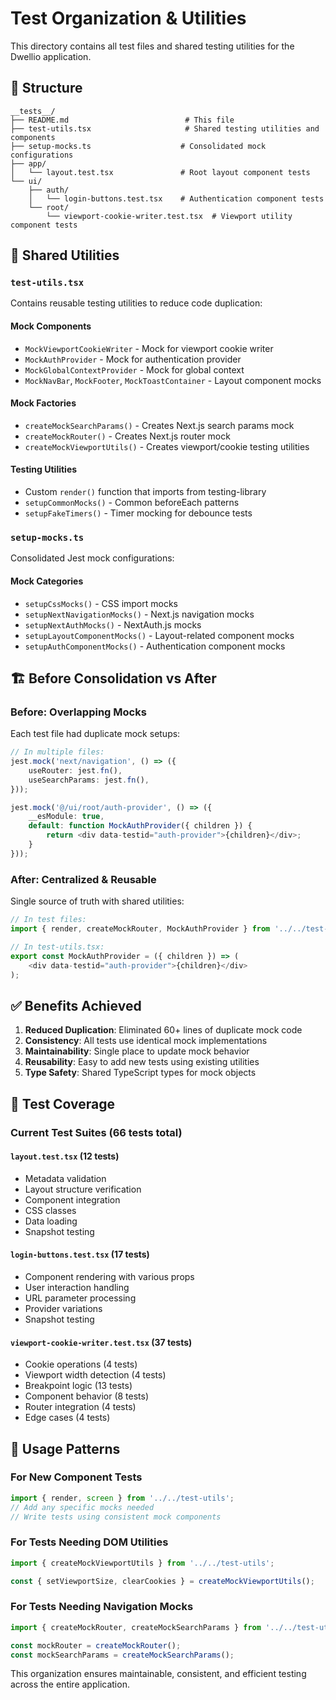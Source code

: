 # Test Organization & Utilities

This directory contains all test files and shared testing utilities for the Dwellio application.

## 📁 Structure

```
__tests__/
├── README.md                          # This file
├── test-utils.tsx                     # Shared testing utilities and components
├── setup-mocks.ts                    # Consolidated mock configurations
├── app/
│   └── layout.test.tsx               # Root layout component tests
└── ui/
    ├── auth/
    │   └── login-buttons.test.tsx    # Authentication component tests
    └── root/
        └── viewport-cookie-writer.test.tsx  # Viewport utility component tests
```

## 🔧 Shared Utilities

### `test-utils.tsx`
Contains reusable testing utilities to reduce code duplication:

#### **Mock Components**
- `MockViewportCookieWriter` - Mock for viewport cookie writer
- `MockAuthProvider` - Mock for authentication provider  
- `MockGlobalContextProvider` - Mock for global context
- `MockNavBar`, `MockFooter`, `MockToastContainer` - Layout component mocks

#### **Mock Factories**
- `createMockSearchParams()` - Creates Next.js search params mock
- `createMockRouter()` - Creates Next.js router mock
- `createMockViewportUtils()` - Creates viewport/cookie testing utilities

#### **Testing Utilities**
- Custom `render()` function that imports from testing-library
- `setupCommonMocks()` - Common beforeEach patterns
- `setupFakeTimers()` - Timer mocking for debounce tests

### `setup-mocks.ts`
Consolidated Jest mock configurations:

#### **Mock Categories**
- `setupCssMocks()` - CSS import mocks
- `setupNextNavigationMocks()` - Next.js navigation mocks
- `setupNextAuthMocks()` - NextAuth.js mocks
- `setupLayoutComponentMocks()` - Layout-related component mocks
- `setupAuthComponentMocks()` - Authentication component mocks

## 🏗️ Before Consolidation vs After

### Before: Overlapping Mocks
Each test file had duplicate mock setups:

```typescript
// In multiple files:
jest.mock('next/navigation', () => ({
    useRouter: jest.fn(),
    useSearchParams: jest.fn(),
}));

jest.mock('@/ui/root/auth-provider', () => ({
    __esModule: true, 
    default: function MockAuthProvider({ children }) {
        return <div data-testid="auth-provider">{children}</div>;
    }
}));
```

### After: Centralized & Reusable
Single source of truth with shared utilities:

```typescript
// In test files:
import { render, createMockRouter, MockAuthProvider } from '../../test-utils';

// In test-utils.tsx:
export const MockAuthProvider = ({ children }) => (
    <div data-testid="auth-provider">{children}</div>
);
```

## ✅ Benefits Achieved

1. **Reduced Duplication**: Eliminated 60+ lines of duplicate mock code
2. **Consistency**: All tests use identical mock implementations
3. **Maintainability**: Single place to update mock behavior
4. **Reusability**: Easy to add new tests using existing utilities
5. **Type Safety**: Shared TypeScript types for mock objects

## 🎯 Test Coverage

### Current Test Suites (66 tests total)

#### `layout.test.tsx` (12 tests)
- Metadata validation
- Layout structure verification  
- Component integration
- CSS classes
- Data loading
- Snapshot testing

#### `login-buttons.test.tsx` (17 tests)
- Component rendering with various props
- User interaction handling
- URL parameter processing
- Provider variations
- Snapshot testing

#### `viewport-cookie-writer.test.tsx` (37 tests)
- Cookie operations (4 tests)
- Viewport width detection (4 tests)
- Breakpoint logic (13 tests)
- Component behavior (8 tests)
- Router integration (4 tests)
- Edge cases (4 tests)

## 🔄 Usage Patterns

### For New Component Tests
```typescript
import { render, screen } from '../../test-utils';
// Add any specific mocks needed
// Write tests using consistent mock components
```

### For Tests Needing DOM Utilities
```typescript
import { createMockViewportUtils } from '../../test-utils';

const { setViewportSize, clearCookies } = createMockViewportUtils();
```

### For Tests Needing Navigation Mocks
```typescript
import { createMockRouter, createMockSearchParams } from '../../test-utils';

const mockRouter = createMockRouter();
const mockSearchParams = createMockSearchParams();
```

This organization ensures maintainable, consistent, and efficient testing across the entire application.